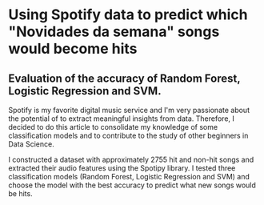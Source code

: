 # Using Spotify data to predict which "Novidades da semana" songs would become hits
## Evaluation of the accuracy of Random Forest, Logistic Regression and SVM.

Spotify is my favorite digital music service and I'm very passionate about the potential of to extract meaningful insights from data. Therefore, I decided to do this article to consolidate my knowledge of some classification models and to contribute to the study of other beginners in Data Science.

I constructed a dataset with approximately 2755 hit and non-hit songs and extracted their audio features using the Spotipy library. I tested three classification models (Random Forest, Logistic Regression and SVM) and choose the model with the best accuracy to predict what new songs would be hits.
